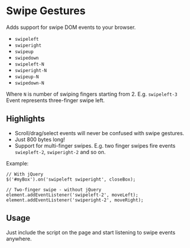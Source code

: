 # Swipe Gestures

Adds support for swipe DOM events to your browser.
* `swipeleft`
* `swiperight`
* `swipeup`
* `swipedown`
* `swipeleft-N`
* `swiperight-N`
* `swipeup-N`
* `swipedown-N`

Where `N` is number of swiping fingers starting from 2. E.g. `swipeleft-3` Event represents three-finger swipe left.

## Highlights

* Scroll/drag/select events will never be confused with swipe gestures. 
* Just 800 bytes long!
* Support for multi-finger swipes. E.g. two finger swipes fire events `swiepleft-2`, `swiperight-2` and so on. 

Example: 
```
// With jQuery
$('#myBox').on('swipeleft swiperight', closeBox);

// Two-finger swipe - without jQuery
element.addEventListener('swipeleft-2', moveLeft);
element.addEventListener('swiperight-2', moveRight);
```

## Usage
Just include the script on the page and start listening to swipe events anywhere.
